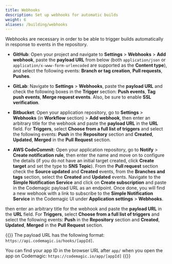 ```yaml
---
title: Webhooks
description: Set up webhooks for automatic builds
weight: 6
aliases: /building/webhooks
---
```


Webhooks are necessary in order to be able to trigger builds automatically in response to events in the repository.

* **GitHub**: Open your project and navigate to **Settings** > **Webhooks** > **Add webhook**, paste the **payload URL** from below (both `application/json` or `application/x-www-form-urlencoded` are supported as the **Content type**), and select the following events: **Branch or tag creation**, **Pull requests**, **Pushes**.

* **GitLab**: Navigate to **Settings** > **Webhooks**, paste the **payload URL** and check the following boxes in the **Trigger** section: **Push events**, **Tag push events**, **Merge request events**. Also, be sure to enable **SSL verification**.

* **Bitbucket**: Open your application repository, go to **Settings** > **Webhooks** (in **Workflow** section) > **Add webhook**, then enter an arbitrary title for the webhook and paste the **payload URL** in the **URL** field. For **Triggers**, select **Choose from a full list of triggers** and select the following events: **Push** in the **Repository** section and **Created**, **Updated**, **Merged** in the **Pull Request** section.

* **AWS CodeCommit**: Open your application repository, go to **Notify** > **Create notification rule**, then enter the name and move on to configure the details (if you do not have an initial target created, click **Create target** and set the type to **SNS Topic**). From the **Pull request** section check the **Source updated** and **Created** events, from the **Branches and tags** section, select the **Created** and **Updated** events. Navigate to the **Simple Notification Service** and click on **Create subscription** and paste in the Codemagic payload URL as an endpoint. Once done, you will find a new webhook with a link to subscribe to the **Simple Notification Service** in the Codemagic UI under **Application settings** > **Webhooks**.

 then enter an arbitrary title for the webhook and paste the **payload URL** in the **URL** field. For **Triggers**, select **Choose from a full list of triggers** and select the following events: **Push** in the **Repository** section and **Created**, **Updated**, **Merged** in the **Pull Request** section.

{{<notebox>}}
The payload URL has the following format: `https://api.codemagic.io/hooks/[appId]`. 

You can find your app ID in the browser URL after `app/` when you open the app on Codemagic: `https://codemagic.io/app/[appId]`
{{</notebox>}}
